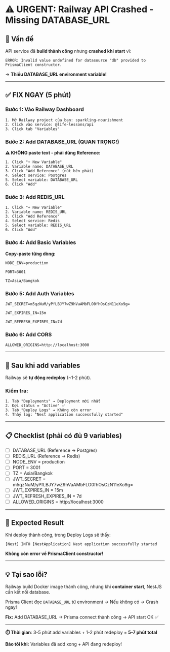 # ⚠️ URGENT: Railway API Crashed - Missing DATABASE_URL

## 🚨 Vấn đề

API service đã **build thành công** nhưng **crashed khi start** vì:

```
ERROR: Invalid value undefined for datasource "db" provided to PrismaClient constructor.
```

→ **Thiếu DATABASE_URL environment variable!**

---

## ✅ FIX NGAY (5 phút)

### Bước 1: Vào Railway Dashboard

```
1. Mở Railway project của bạn: sparkling-nourishment
2. Click vào service: @life-lessons/api
3. Click tab "Variables"
```

### Bước 2: Add DATABASE_URL (QUAN TRỌNG!)

**⚠️ KHÔNG paste text - phải dùng Reference:**

```
1. Click "+ New Variable"
2. Variable name: DATABASE_URL
3. Click "Add Reference" (nút bên phải)
4. Select service: Postgres
5. Select variable: DATABASE_URL
6. Click "Add"
```

### Bước 3: Add REDIS_URL

```
1. Click "+ New Variable"
2. Variable name: REDIS_URL
3. Click "Add Reference"
4. Select service: Redis
5. Select variable: REDIS_URL
6. Click "Add"
```

### Bước 4: Add Basic Variables

**Copy-paste từng dòng:**

```
NODE_ENV=production
```

```
PORT=3001
```

```
TZ=Asia/Bangkok
```

### Bước 5: Add Auth Variables

```
JWT_SECRET=m5qzNuM/yPfLBJY7wZ9hVaAMbFLO0fhOsCzN11eXo9g=
```

```
JWT_EXPIRES_IN=15m
```

```
JWT_REFRESH_EXPIRES_IN=7d
```

### Bước 6: Add CORS

```
ALLOWED_ORIGINS=http://localhost:3000
```

---

## 🔄 Sau khi add variables

Railway sẽ **tự động redeploy** (~1-2 phút).

### Kiểm tra:

```
1. Tab "Deployments" → Deployment mới nhất
2. Đợi status = "Active" ✅
3. Tab "Deploy Logs" → Không còn error
4. Thấy log: "Nest application successfully started"
```

---

## 📋 Checklist (phải có đủ 9 variables)

- [ ] DATABASE_URL (Reference → Postgres)
- [ ] REDIS_URL (Reference → Redis)
- [ ] NODE_ENV = production
- [ ] PORT = 3001
- [ ] TZ = Asia/Bangkok
- [ ] JWT_SECRET = m5qzNuM/yPfLBJY7wZ9hVaAMbFLO0fhOsCzN11eXo9g=
- [ ] JWT_EXPIRES_IN = 15m
- [ ] JWT_REFRESH_EXPIRES_IN = 7d
- [ ] ALLOWED_ORIGINS = http://localhost:3000

---

## 🎯 Expected Result

Khi deploy thành công, trong Deploy Logs sẽ thấy:

```
[Nest] INFO [NestApplication] Nest application successfully started
```

**Không còn error về PrismaClient constructor!**

---

## 💡 Tại sao lỗi?

Railway build Docker image thành công, nhưng khi **container start**, NestJS cần kết nối database.

Prisma Client đọc `DATABASE_URL` từ environment → Nếu không có → Crash ngay!

**Fix:** Add DATABASE_URL → Prisma connect thành công → API start OK ✅

---

**⏱️ Thời gian**: 3-5 phút add variables + 1-2 phút redeploy = **5-7 phút total**

**Báo tôi khi:** Variables đã add xong + API đang redeploy!
